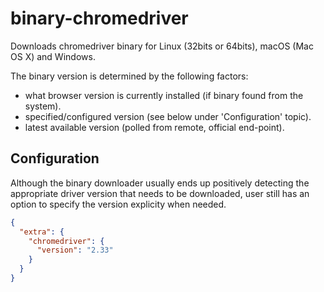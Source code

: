 # binary-chromedriver

Downloads chromedriver binary for Linux (32bits or 64bits), macOS (Mac OS X) and Windows.

The binary version is determined by the following factors:

* what browser version is currently installed (if binary found from the system).
* specified/configured version (see below under 'Configuration' topic).
* latest available version (polled from remote, official end-point).
    
## Configuration

Although the binary downloader usually ends up positively detecting the appropriate driver version that needs to be downloaded, user still has an option to specify the version explicity when needed.

```json
{
  "extra": {
    "chromedriver": {
      "version": "2.33"
    }
  }
}
```

